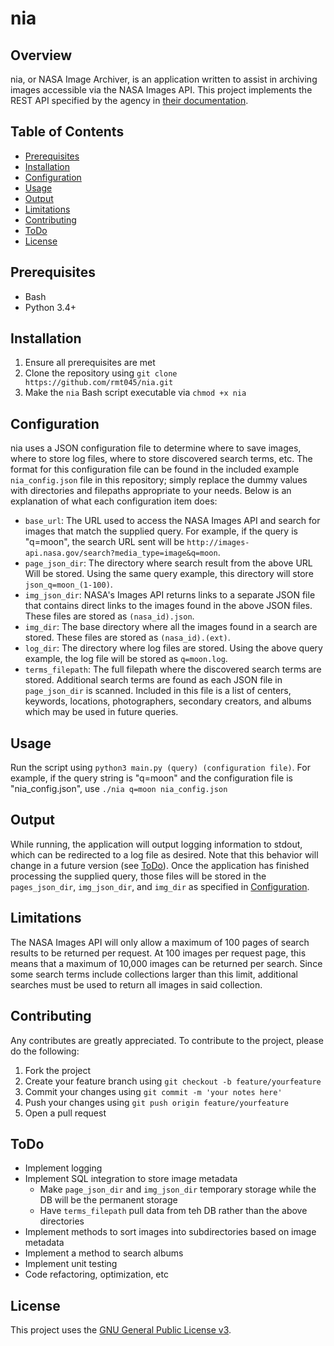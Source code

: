 # nia

## Overview
nia, or NASA Image Archiver, is an application written to assist in archiving images accessible via the NASA Images API. This project implements the REST API specified by the agency in [their documentation](https://images.nasa.gov/docs/images.nasa.gov_api_docs.pdf).

## Table of Contents
- [Prerequisites](#Prerequisites)
- [Installation](#Installation)
- [Configuration](#Configuration)
- [Usage](#Usage)
- [Output](#Output)
- [Limitations](#Limitations)
- [Contributing](#Contributing)
- [ToDo](#ToDo)
- [License](#License)

## Prerequisites
- Bash
- Python 3.4+

## Installation
1. Ensure all prerequisites are met
2. Clone the repository using ```git clone https://github.com/rmt045/nia.git```
3. Make the ```nia``` Bash script executable via ```chmod +x nia```

## Configuration
nia uses a JSON configuration file to determine where to save images, where to store log files, where to store discovered search terms, etc. The format for this configuration file can be found in the included example ```nia_config.json``` file in this repository; simply replace the dummy values with directories and filepaths appropriate to your needs. Below is an explanation of what each configuration item does:

- ```base_url```: The URL used to access the NASA Images API and search for images that match the supplied query. For example, if the query is "q=moon", the search URL sent will be ```http://images-api.nasa.gov/search?media_type=image&q=moon```.
- ```page_json_dir```: The directory where search result from the above URL Will be stored. Using the same query example, this directory will store ```json_q=moon_(1-100)```.
- ```img_json_dir```: NASA's Images API returns links to a separate JSON file that contains direct links to the images found in the above JSON files. These files are stored as ```(nasa_id).json```.
- ```img_dir```: The base directory where all the images found in a search are stored. These files are stored as ```(nasa_id).(ext)```.
- ```log_dir```: The directory where log files are stored. Using the above query example, the log file will be stored as ```q=moon.log```.
- ```terms_filepath```: The full filepath where the discovered search terms are stored. Additional search terms are found as each JSON file in ```page_json_dir``` is scanned. Included in this file is a list of centers, keywords, locations, photographers, secondary creators, and albums which may be used in future queries.

## Usage
Run the script using ```python3 main.py (query) (configuration file)```. For example, if the query string is "q=moon" and the configuration file is "nia_config.json", use ```./nia q=moon nia_config.json```

## Output
While running, the application will output logging information to stdout, which can be redirected to a log file as desired. Note that this behavior will change in a future version (see [ToDo](#ToDo)). Once the application has finished processing the supplied query, those files will be stored in the ```pages_json_dir```, ```img_json_dir```, and ```img_dir``` as specified in [Configuration](#Configuration).

## Limitations
The NASA Images API will only allow a maximum of 100 pages of search results to be returned per request. At 100 images per request page, this means that a maximum of 10,000 images can be returned per search. Since some search terms include collections larger than this limit, additional searches must be used to return all images in said collection.

## Contributing
Any contributes are greatly appreciated. To contribute to the project, please do the following:

1. Fork the project
2. Create your feature branch using ```git checkout -b feature/yourfeature```
3. Commit your changes using ```git commit -m 'your notes here'```
4. Push your changes using ```git push origin feature/yourfeature```
5. Open a pull request

## ToDo
- Implement logging
- Implement SQL integration to store image metadata
	- Make ```page_json_dir``` and ```img_json_dir``` temporary storage while the DB will be the permanent storage
	- Have ```terms_filepath``` pull data from teh DB rather than the above directories
- Implement methods to sort images into subdirectories based on image metadata
- Implement a method to search albums
- Implement unit testing
- Code refactoring, optimization, etc

## License
This project uses the [GNU General Public License v3](https://www.gnu.org/licenses/gpl-3.0.en.html).

